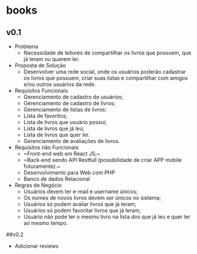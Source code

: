 # books

## v0.1
- Problema
	- Necessidade de leitores de compartilhar os livros que possuem, que já leram ou querem ler.
- Proposta de Solução
	- Desenvolver uma rede social, onde os usuários poderão cadastrar os livros que possuem, criar suas listas e compartilhar com amigos e/ou outros usuários da rede.
- Requisitos Funcionais
	- Gerenciamento de cadastro de usuários;
	- Gerenciamento de cadastro de livros;
	- Gerenciamento de listas de livros:
	- Lista de favoritos;
	- Lista de livros que usuário possui;
	- Lista de livros que já leu;
	- Lista de livros que quer ler.
	- Gerenciamento de avaliações de livros.
- Requisitos não Funcionais
	- ~Front-end web em React JS;~
	- ~Back-end sendo API Restfull (possibilidade de criar APP mobile futuramente).~
	- Desenvolvimento para Web com PHP
	- Banco de dados Relacional
- Regras de Negócio
	- Usuários devem ter e-mail e username únicos;
	- Os nomes de novos livros devem ser únicos no sistema;
	- Usuários só podem avaliar livros que já leram;
	- Usuários só podem favoritar livros que já leram;
	- Usuário não pode ter o mesmo livro na lista dos que já leu e quer ler ao mesmo tempo.

##v0.2
- Adicionar reviews